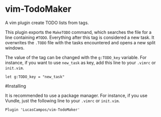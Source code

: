 # vim-TodoMaker
A vim plugin create TODO lists from tags.

This plugin exports the `MakeTODO` command, which searches the file for a line containing `#TODO`. Everything after this tag is considered a new task. It overwrites the `.TODO` file with the tasks encountered and opens a new split windows.

The value of the tag can be changed with the `g:TODO_key` variable. For instance, if you want to use `new_task` as key, add this line to your `.vimrc` or `init.vim`.

```vim
let g:TODO_key = "new_task"
```

#Installing

It is recommended to use a package manager. For instance, if you use Vundle, just the following line to your `.vimrc` or `init.vim`.

```vim
Plugin 'LucasCampos/vim-TodoMaker'
```
